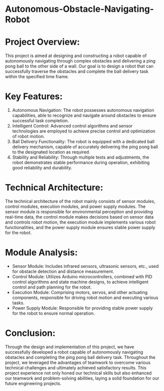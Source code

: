 # Autonomous-Obstacle-Navigating-Robot

# Project Overview:
This project is aimed at designing and constructing a robot capable of autonomously navigating through complex obstacles and delivering a ping pong ball to the other side of a wall. Our goal is to design a robot that can successfully traverse the obstacles and complete the ball delivery task within the specified time frame.

# Key Features:
1. Autonomous Navigation: The robot possesses autonomous navigation capabilities, able to recognize and navigate around obstacles to ensure successful task completion.
2. Intelligent Control: Advanced control algorithms and sensor technologies are employed to achieve precise control and optimization of robot motion.
3. Ball Delivery Functionality: The robot is equipped with a dedicated ball delivery mechanism, capable of accurately delivering the ping pong ball to the designated location as required.
4. Stability and Reliability: Through multiple tests and adjustments, the robot demonstrates stable performance during operation, exhibiting good reliability and durability.

# Technical Architecture:
The technical architecture of the robot mainly consists of sensor modules, control modules, execution modules, and power supply modules. The sensor module is responsible for environmental perception and providing real-time data, the control module makes decisions based on sensor data and controls robot motion, the execution module implements various robot functionalities, and the power supply module ensures stable power supply for the robot.

# Module Analysis:
- Sensor Module: Includes infrared sensors, ultrasonic sensors, etc., used for obstacle detection and distance measurement.
- Control Module: Utilizes Arduino microcontrollers, combined with PID control algorithms and state machine designs, to achieve intelligent control and path planning for the robot.
- Execution Module: Comprising motors, servos, and other actuating components, responsible for driving robot motion and executing various tasks.
- Power Supply Module: Responsible for providing stable power supply for the robot to ensure normal operation.

# Conclusion:
Through the design and implementation of this project, we have successfully developed a robot capable of autonomously navigating obstacles and completing the ping pong ball delivery task. Throughout the project, we leveraged the advantages of teamwork to overcome various technical challenges and ultimately achieved satisfactory results. This project experience not only honed our technical skills but also enhanced our teamwork and problem-solving abilities, laying a solid foundation for our future engineering projects.
